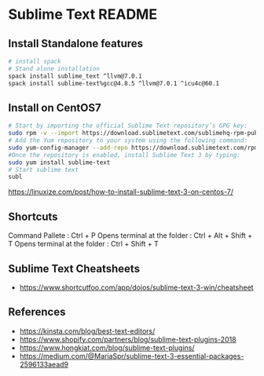 # Sublime Text README


## Install Standalone features

```bash
# install spack
# Stand alone installation
spack install sublime_text ^llvm@7.0.1
spack install sublime-text%gcc@4.8.5 ^llvm@7.0.1 ^icu4c@60.1
```

## Install on CentOS7



```bash
# Start by importing the official Sublime Text repository’s GPG key:
sudo rpm -v --import https://download.sublimetext.com/sublimehq-rpm-pub.gpg
# Add the Yum repository to your system using the following command:
sudo yum-config-manager --add-repo https://download.sublimetext.com/rpm/stable/x86_64/sublime-text.repo
#Once the repository is enabled, install Sublime Text 3 by typing:
sudo yum install sublime-text
# Start sublime text
subl

```

https://linuxize.com/post/how-to-install-sublime-text-3-on-centos-7/

## Shortcuts

Command Pallete : Ctrl + P
Opens terminal at the folder : Ctrl + Alt + Shift + T
Opens terminal at the folder : Ctrl + Shift + T


## Sublime Text Cheatsheets
* https://www.shortcutfoo.com/app/dojos/sublime-text-3-win/cheatsheet


## References

* https://kinsta.com/blog/best-text-editors/
* https://www.shopify.com/partners/blog/sublime-text-plugins-2018
* https://www.hongkiat.com/blog/sublime-text-plugins/
* https://medium.com/@MariaSpr/sublime-text-3-essential-packages-2596133aead9
